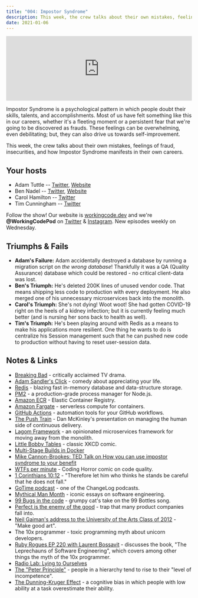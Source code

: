 ```yaml
---
title: "004: Impostor Syndrome"
description: This week, the crew talks about their own mistakes, feelings of fraud, insecurities, and how Impostor Syndrome manifests in their own careers.
date: 2021-01-06
---
```


<iframe allow="autoplay *; encrypted-media *; fullscreen *" frameborder="0" height="175" style="width:100%;max-width:900px;overflow:hidden;background:transparent;" sandbox="allow-forms allow-popups allow-same-origin allow-scripts allow-storage-access-by-user-activation allow-top-navigation-by-user-activation" src="https://embed.podcasts.apple.com/us/podcast/004-impostor-syndrome/id1544142288?i=1000504501994"></iframe>

Impostor Syndrome is a psychological pattern in which people doubt their skills, talents, and accomplishments. Most of us have felt something like this in our careers, whether it's a fleeting moment or a persistent fear that we're going to be discovered as frauds. These feelings can be overwhelming, even debilitating; but, they can also drive us towards self-improvement.

This week, the crew talks about their own mistakes, feelings of fraud, insecurities, and how Impostor Syndrome manifests in their own careers.

## Your hosts

- Adam Tuttle -- [Twitter](https://twitter.com/adamtuttle), [Website](https://adamtuttle.codes)
- Ben Nadel -- [Twitter](https://twitter.com/bennadel), [Website](https://www.bennadel.com/)
- Carol Hamilton -- [Twitter](https://twitter.com/k_Roll242)
- Tim Cunningham -- [Twitter](https://twitter.com/timcunningham71)

Follow the show! Our website is [workingcode.dev](https://workingcode.dev) and we're **@WorkingCodePod** on [Twitter](https://twitter.com/workingcodepod) & [Instagram](https://instagram.com/workingcodepod). New episodes weekly on Wednesday.

## Triumphs & Fails

- **Adam's Failure:** Adam accidentally destroyed a database by running a migration script on _the wrong database_! Thankfully it was a QA (Quality Assurance) database which could be restored - no critical client-data was lost.
- **Ben's Triumph:** He's deleted 200K lines of unused vendor code. That means shipping less code to production with every deployment. He also merged one of his unnecessary microservices back into the monolith.
- **Carol's Triumph:** She's not dying! Woot woot! She had gotten COVID-19 right on the heels of a kidney infection; but it is currently feeling much better (and is nursing her sons back to health as well).
- **Tim's Triumph:** He's been playing around with Redis as a means to make his applications more resilient. One thing he wants to do is centralize his Session management such that he can pushed new code to production without having to reset user-session data.

## Notes & Links

- [Breaking Bad](https://www.imdb.com/title/tt0903747/) - critically acclaimed TV drama.
- [Adam Sandler's Click](https://www.imdb.com/title/tt0389860/) - comedy about appreciating your life.
- [Redis](https://redis.io/) - blazing fast in-memory database and data-structure storage.
- [PM2](https://pm2.keymetrics.io/) - a production-grade process manager for Node.js.
- [Amazon ECR](https://aws.amazon.com/ecr/) - Elastic Container Registry.
- [Amazon Fargate](https://aws.amazon.com/fargate/) - serverless compute for containers.
- [GitHub Actions](https://github.com/features/actions) - automation tools for your GitHub workflows.
- [The Push Train](http://pushtrain.club/) - Dan McKinley's presentation on managing the human side of continuous delivery.
- [Lagom Framework](https://www.lagomframework.com/) - an opinionated microservices framework for moving away from the monolith.
- [Little Bobby Tables](https://xkcd.com/327/) - classic XKCD comic.
- [Multi-Stage Builds in Docker](https://docs.docker.com/develop/develop-images/multistage-build/)
- [Mike Cannon-Brookes: TED Talk on How you can use impostor syndrome to your benefit](https://www.ted.com/talks/mike_cannon_brookes_how_you_can_use_impostor_syndrome_to_your_benefit)
- [WTFs per minute](https://blog.codinghorror.com/whos-your-coding-buddy/) - Coding Horror comic on code quality.
- [1 Corinthians 10:12](https://biblehub.com/1_corinthians/10-12.htm) - "Therefore let him who thinks he stands be careful that he does not fall."
- [GoTime podcast](https://changelog.com/gotime) - one of the ChangeLog podcasts.
- [Mythical Man Month](https://amzn.to/3mowUIU) - iconic essays on software engineering.
- [99 Bugs in the code](https://imgur.com/a/sZLJB) - grumpy cat's take on the 99 Bottles song.
- [Perfect is the enemy of the good](https://en.wikipedia.org/wiki/Perfect_is_the_enemy_of_good) - trap that many product companies fall into.
- [Neil Gaiman's address to the University of the Arts Class of 2012](https://www.youtube.com/watch?v=2OwRUyZMKwI) - "Make good art".
- The 10x programmer - toxic programming myth about unicorn developers.
- [Ruby Rogues EP 220 with Laurent Bossavit](https://devchat.tv/ruby-rogues/226-rr-the-leprechauns-of-software-engineering-with-laurent-bossavit/) - discusses the book, "The Leprechauns of Software Engineering", which covers among other things the myth of the 10x programmer.
- [Radio Lab: Lying to Ourselves](https://www.wnycstudios.org/podcasts/radiolab/segments/91618-lying-to-ourselves)
- [The "Peter Principle"](https://en.wikipedia.org/wiki/Peter_principle) - people in a hierarchy tend to rise to their "level of incompetence".
- [The Dunning-Kruger Effect](https://en.wikipedia.org/wiki/Dunning%E2%80%93Kruger_effect) - a cognitive bias in which people with low ability at a task overestimate their ability.
